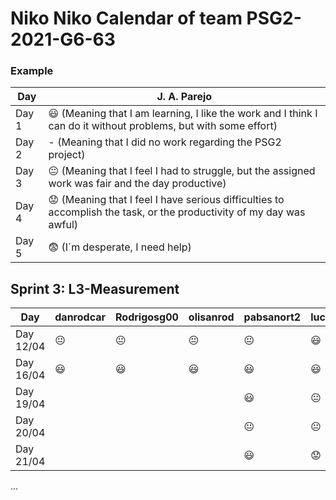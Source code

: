 # Niko Niko Calendar of team PSG2-2021-G6-63

### Example

| Day           | J. A. Parejo  |
| ------------- | ------------- |
| Day 1         |    :smiley: (Meaning that I am learning, I like the work and I think I can do it without problems, but with some effort) |
| Day 2         |    - (Meaning that I did no work regarding the PSG2 project)           |
| Day 3         |    :neutral_face:  (Meaning that I feel I had to struggle, but the assigned work was fair and the day productive)          |:fearful:
| Day 4         |    :worried: (Meaning that I feel I have serious difficulties to accomplish the task, or the productivity of my day was awful)           |
| Day 5         |    :fearful:   (I´m desperate, I need help)        |


## Sprint 3: L3-Measurement

| Day           | danrodcar    | Rodrigosg00  | olisanrod     | pabsanort2    | lucasperezweb     | 
| ------------- | ------------- | -------------  | -------------  | -------------  | -------------  
| Day 12/04     |:neutral_face: |:neutral_face: |:neutral_face:    |:neutral_face: |:smiley:        | 
| Day 16/04     |:smiley:       |:smiley:       |   :smiley:     |:smiley:        |:smiley:        |   
| Day 19/04     |               |               |                | :smiley:                |:neutral_face:  |  
| Day 20/04     |               |               |                |     :neutral_face:           |:neutral_face:  |
| Day 21/04     |               |               |                |     :smiley:            |:worried:       |
...

